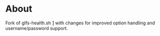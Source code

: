 # About

Fork of glfs-health.sh [1] with changes for improved option handling and username/password support.


[1]: http://git.gluster.com/?p=users/avati/glfs-health.git;a=tree;h=refs/heads/master;hb=master
